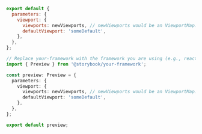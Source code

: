 ```js filename=".storybook/preview.js" renderer="common" language="js"
export default {
  parameters: {
    viewport: {
      viewports: newViewports, // newViewports would be an ViewportMap. (see below for examples)
      defaultViewport: 'someDefault',
    },
  },
};
```

```ts filename=".storybook/preview.ts" renderer="common" language="ts"
// Replace your-framework with the framework you are using (e.g., react, vue3)
import { Preview } from '@storybook/your-framework';

const preview: Preview = {
  parameters: {
    viewport: {
      viewports: newViewports, // newViewports would be an ViewportMap. (see below for examples)
      defaultViewport: 'someDefault',
    },
  },
};

export default preview;
```

